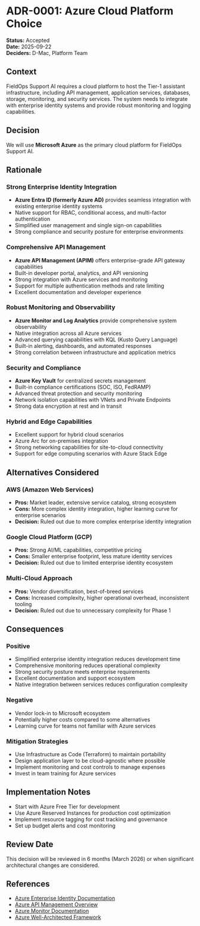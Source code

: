 # ADR-0001: Azure Cloud Platform Choice

**Status:** Accepted  
**Date:** 2025-09-22  
**Deciders:** D-Mac, Platform Team  

## Context

FieldOps Support AI requires a cloud platform to host the Tier-1 assistant infrastructure, including API management, application services, databases, storage, monitoring, and security services. The system needs to integrate with enterprise identity systems and provide robust monitoring and logging capabilities.

## Decision

We will use **Microsoft Azure** as the primary cloud platform for FieldOps Support AI.

## Rationale

### Strong Enterprise Identity Integration
- **Azure Entra ID (formerly Azure AD)** provides seamless integration with existing enterprise identity systems
- Native support for RBAC, conditional access, and multi-factor authentication
- Simplified user management and single sign-on capabilities
- Strong compliance and security posture for enterprise environments

### Comprehensive API Management
- **Azure API Management (APIM)** offers enterprise-grade API gateway capabilities
- Built-in developer portal, analytics, and API versioning
- Strong integration with Azure services and monitoring
- Support for multiple authentication methods and rate limiting
- Excellent documentation and developer experience

### Robust Monitoring and Observability
- **Azure Monitor and Log Analytics** provide comprehensive system observability
- Native integration across all Azure services
- Advanced querying capabilities with KQL (Kusto Query Language)
- Built-in alerting, dashboards, and automated responses
- Strong correlation between infrastructure and application metrics

### Security and Compliance
- **Azure Key Vault** for centralized secrets management
- Built-in compliance certifications (SOC, ISO, FedRAMP)
- Advanced threat protection and security monitoring
- Network isolation capabilities with VNets and Private Endpoints
- Strong data encryption at rest and in transit

### Hybrid and Edge Capabilities
- Excellent support for hybrid cloud scenarios
- Azure Arc for on-premises integration
- Strong networking capabilities for site-to-cloud connectivity
- Support for edge computing scenarios with Azure Stack Edge

## Alternatives Considered

### AWS (Amazon Web Services)
- **Pros:** Market leader, extensive service catalog, strong ecosystem
- **Cons:** More complex identity integration, higher learning curve for enterprise scenarios
- **Decision:** Ruled out due to more complex enterprise identity integration

### Google Cloud Platform (GCP)
- **Pros:** Strong AI/ML capabilities, competitive pricing
- **Cons:** Smaller enterprise footprint, less mature identity services
- **Decision:** Ruled out due to limited enterprise identity ecosystem

### Multi-Cloud Approach
- **Pros:** Vendor diversification, best-of-breed services
- **Cons:** Increased complexity, higher operational overhead, inconsistent tooling
- **Decision:** Ruled out due to unnecessary complexity for Phase 1

## Consequences

### Positive
- Simplified enterprise identity integration reduces development time
- Comprehensive monitoring reduces operational complexity
- Strong security posture meets enterprise requirements
- Excellent documentation and support ecosystem
- Native integration between services reduces configuration complexity

### Negative
- Vendor lock-in to Microsoft ecosystem
- Potentially higher costs compared to some alternatives
- Learning curve for teams not familiar with Azure services

### Mitigation Strategies
- Use Infrastructure as Code (Terraform) to maintain portability
- Design application layer to be cloud-agnostic where possible
- Implement monitoring and cost controls to manage expenses
- Invest in team training for Azure services

## Implementation Notes
- Start with Azure Free Tier for development
- Use Azure Reserved Instances for production cost optimization
- Implement resource tagging for cost tracking and governance
- Set up budget alerts and cost monitoring

## Review Date
This decision will be reviewed in 6 months (March 2026) or when significant architectural changes are considered.

## References
- [Azure Enterprise Identity Documentation](https://docs.microsoft.com/en-us/azure/active-directory/)
- [Azure API Management Overview](https://docs.microsoft.com/en-us/azure/api-management/)
- [Azure Monitor Documentation](https://docs.microsoft.com/en-us/azure/azure-monitor/)
- [Azure Well-Architected Framework](https://docs.microsoft.com/en-us/azure/architecture/framework/)
